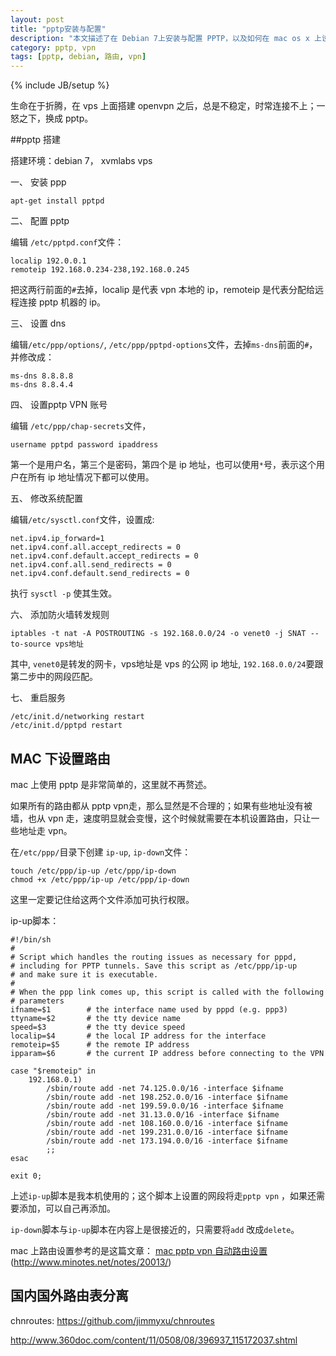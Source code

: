 ```yaml
---
layout: post
title: "pptp安装与配置"
description: "本文描述了在 Debian 7上安装与配置 PPTP，以及如何在 mac os x 上设置路由。"
category: pptp, vpn
tags: [pptp, debian, 路由, vpn]
---
```

{% include JB/setup %}

生命在于折腾，在 vps 上面搭建 openvpn 之后，总是不稳定，时常连接不上；一怒之下，换成 pptp。

##pptp 搭建

搭建环境：debian 7， xvmlabs vps

一、 安装 ppp

~~~
apt-get install pptpd
~~~

二、 配置 pptp

编辑 `/etc/pptpd.conf`文件：
 
~~~
localip 192.0.0.1
remoteip 192.168.0.234-238,192.168.0.245
~~~
 
把这两行前面的`#`去掉，localip 是代表 vpn 本地的 ip，remoteip 是代表分配给远程连接 pptp 机器的 ip。

三、 设置 dns

编辑`/etc/ppp/options/`, `/etc/ppp/pptpd-options`文件，去掉`ms-dns`前面的`#`，并修改成：

~~~
ms-dns 8.8.8.8
ms-dns 8.8.4.4
~~~

四、 设置pptp VPN 账号

编辑 `/etc/ppp/chap-secrets`文件，

~~~
username pptpd password ipaddress
~~~

第一个是用户名，第三个是密码，第四个是 ip 地址，也可以使用`*`号，表示这个用户在所有 ip 地址情况下都可以使用。

五、 修改系统配置
    
编辑`/etc/sysctl.conf`文件，设置成:
    
~~~
net.ipv4.ip_forward=1
net.ipv4.conf.all.accept_redirects = 0
net.ipv4.conf.default.accept_redirects = 0
net.ipv4.conf.all.send_redirects = 0
net.ipv4.conf.default.send_redirects = 0
~~~

执行 `sysctl -p` 使其生效。

六、 添加防火墙转发规则

~~~
iptables -t nat -A POSTROUTING -s 192.168.0.0/24 -o venet0 -j SNAT --to-source vps地址
~~~

其中, `venet0`是转发的网卡，vps地址是 vps 的公网 ip 地址, `192.168.0.0/24`要跟第二步中的网段匹配。

七、 重启服务

~~~
/etc/init.d/networking restart
/etc/init.d/pptpd restart
~~~

## MAC 下设置路由

mac 上使用 pptp 是非常简单的，这里就不再赘述。

如果所有的路由都从 pptp vpn走，那么显然是不合理的；如果有些地址没有被墙，也从 vpn 走，速度明显就会变慢，这个时候就需要在本机设置路由，只让一些地址走 vpn。

在`/etc/ppp/`目录下创建 `ip-up`, `ip-down`文件：

~~~
touch /etc/ppp/ip-up /etc/ppp/ip-down
chmod +x /etc/ppp/ip-up /etc/ppp/ip-down
~~~

这里一定要记住给这两个文件添加可执行权限。

ip-up脚本：

~~~
#!/bin/sh
#
# Script which handles the routing issues as necessary for pppd,
# including for PPTP tunnels. Save this script as /etc/ppp/ip-up
# and make sure it is executable.
#
# When the ppp link comes up, this script is called with the following
# parameters
ifname=$1        # the interface name used by pppd (e.g. ppp3)
ttyname=$2       # the tty device name
speed=$3         # the tty device speed
localip=$4       # the local IP address for the interface
remoteip=$5      # the remote IP address
ipparam=$6       # the current IP address before connecting to the VPN

case "$remoteip" in
    192.168.0.1)
        /sbin/route add -net 74.125.0.0/16 -interface $ifname
        /sbin/route add -net 198.252.0.0/16 -interface $ifname
        /sbin/route add -net 199.59.0.0/16 -interface $ifname
        /sbin/route add -net 31.13.0.0/16 -interface $ifname
        /sbin/route add -net 108.160.0.0/16 -interface $ifname
        /sbin/route add -net 199.231.0.0/16 -interface $ifname
        /sbin/route add -net 173.194.0.0/16 -interface $ifname
        ;;
esac

exit 0;
~~~

上述`ip-up`脚本是我本机使用的；这个脚本上设置的网段将走`pptp vpn` ，如果还需要添加，可以自己再添加。

`ip-down`脚本与`ip-up`脚本在内容上是很接近的，只需要将`add` 改成`delete`。

mac 上路由设置参考的是这篇文章：
[mac pptp vpn 自动路由设置](http://www.minotes.net/notes/20013/)(http://www.minotes.net/notes/20013/)


## 国内国外路由表分离
 
chnroutes: https://github.com/jimmyxu/chnroutes 

http://www.360doc.com/content/11/0508/08/396937_115172037.shtml
